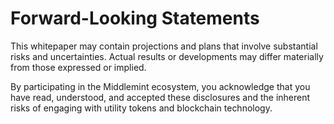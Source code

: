 # Forward-Looking Statements

This whitepaper may contain projections and plans that involve substantial risks and uncertainties. Actual results or developments may differ materially from those expressed or implied.

By participating in the Middlemint ecosystem, you acknowledge that you have read, understood, and accepted these disclosures and the inherent risks of engaging with utility tokens and blockchain technology.
